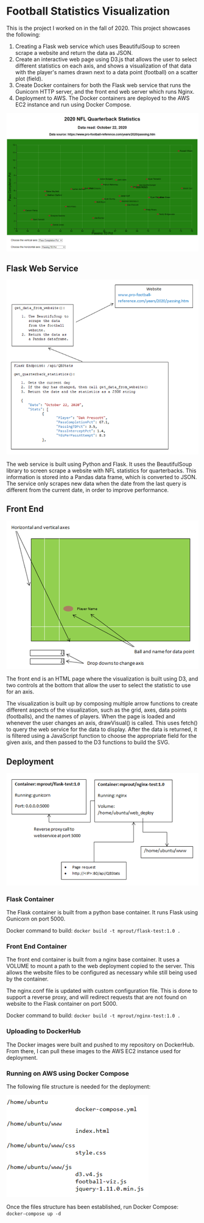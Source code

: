 # Football Statistics Visualization  

This is the project I worked on in the fall of 2020.  This project showcases the following:
1. Creating a Flask web service which uses BeautifulSoup to screen scrape a website and return the data as JSON.
2. Create an interactive web page using D3.js that allows the user to select different statistics on each axis, and shows a visualization of that data with the player's names drawn next to a data point (football) on a scatter plot (field).
3. Create Docker containers for both the Flask web service that runs the Gunicorn HTTP server, and the front end web server which runs Nginx.
4. Deployment to AWS.  The Docker containers are deployed to the AWS EC2 instance and run using Docker Compose.


![Webpage Screenshot](./img/WebpageScreenshot.png)  

## Flask Web Service

![Flask Service Design](./img/FlaskDesign.png)

The web service is built using Python and Flask.  It uses the BeautifulSoup library to screen scrape a website with NFL statistics for quarterbacks.  This information is stored into a Pandas data frame, which is converted to JSON.  The service only scrapes new data when the date from the last query is different from the current date, in order to improve performance.  

## Front End

![Visualization Design](./img/VisualizationDesign.png)

The front end is an HTML page where the visualization is built using D3, and two controls at the bottom that allow the user to select the statistic to use for an axis.

The visualization is built up by composing multiple arrow functions to create different aspects of the visualization, such as the grid, axes, data points (footballs), and the names of players.  When the page is loaded and whenever the user changes an axis, drawVisual() is called.  This uses fetch() to query the web service for the data to display.  After the data is returned, it is filtered using a JavaScript function to choose the appropriate field for the given axis, and then passed to the D3 functions to build the SVG.  

## Deployment

![Container Deployment](./img/ContainerDeployment.png)  

### Flask Container

The Flask container is built from a python base container.  It runs Flask using Gunicorn on port 5000.

Docker command to build:
`docker build -t mprout/flask-test:1.0 .`  

### Front End Container

The front end container is built from a nginx base container.  It uses a VOLUME to mount a path to the web deployment copied to the server.  This allows the website files to be configured as necessary while still being used by the container.

The nginx.conf file is updated with custom configuration file.  This is done to support a reverse proxy, and will redirect requests that are not found on website to the Flask container on port 5000.

Docker command to build:
`docker build -t mprout/nginx-test:1.0 .`  

### Uploading to DockerHub

The Docker images were built and pushed to my repository on DockerHub.  From there, I can pull these images to the AWS EC2 instance used for deployment.  

### Running on AWS using Docker Compose

The following file structure is needed for the deployment:

![File Structure](./img/DeploymentFileStructure.png)  

Once the files structure has been established, run Docker Compose:
`docker-compose up -d`
